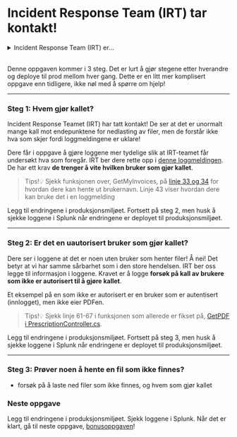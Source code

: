 # Incident Response Team (IRT) tar kontakt!

<details>
<summary>Incident Response Team (IRT) er...</summary>
... teamet som håndterer hendelser i organisasjonen. De har gjerne oversikt over alle systemer og deres logger. Blir et system angrepet, er det de som undersøker hva som har skjedd. 
</details><br>

Denne oppgaven kommer i 3 steg. Det er lurt å gjør stegene etter hverandre og deploye til prod mellom hver gang. Dette er en litt mer komplisert oppgave enn tidligere, ikke nøl med å spørre om hjelp!

---

### Steg 1: Hvem gjør kallet?
Incident Response Teamet (IRT) har tatt kontakt! 
De ser at det er unormalt mange kall mot endepunktene for nedlasting av filer, 
men de forstår ikke hva som skjer fordi loggmeldingene er uklare!

Dere får i oppgave å gjøre loggene mer tydelige slik at IRT-teamet får undersøkt hva som foregår.
IRT ber dere rette opp i [denne loggmeldingen](/RootsPrescription/Controllers/InvoiceController.cs#L65). De har ett krav **de trenger å vite hvilken bruker som gjør kallet**.

> Tips!💡 Sjekk funksjonen over, GetMyInvoices, på [linje 33 og 34](/RootsPrescription/Controllers/InvoiceController.cs#L33-L34) for hvordan dere kan hente ut brukernavn. Linje 43 viser hvordan dere kan bruke det i en loggmelding

Legg til endringene i produksjonsmiljøet. Fortsett på steg 2, men husk å sjekke loggene i Splunk når endringene er deployet til produksjonsmiljøet.

---

### Steg 2: Er det en uautorisert bruker som gjør kallet?
Dere ser i loggene at det er noen uten bruker som henter filer! Å nei!
Det betyr at vi har samme sårbarhet som i den store hendelsen. 
IRT ber oss legge til informasjon i loggene. Kravet er å logge **forsøk på kall av brukere som ikke er autorisert til å gjøre kallet**.

Et eksempel på en som ikke er autorisert er en bruker som er autentisert (innlogget), men ikke eier PDFen.

> Tips!💡 Sjekk linje 61-67 i funksjonen som allerede er fikset på, [GetPDF i PrescriptionController.cs](/RootsPrescription/Controllers/PrescriptionController.cs#61-67). 

Legg til endringene i produksjonsmiljøet. Fortsett på steg 3, men husk å sjekke loggene i Splunk når endringene er deployet til produksjonsmiljøet.

---

### Steg 3: Prøver noen å hente en fil som ikke finnes?
* forsøk på å laste ned filer som ikke finnes, og hvem som gjør kallet

### Neste oppgave
Legg til endringene i produksjonsmiljøet. Sjekk loggene i Splunk. Når det er klart, gå til neste oppgave, [bonusoppgaven](./6_fiks_s%C3%A5rbarheten.md)!

